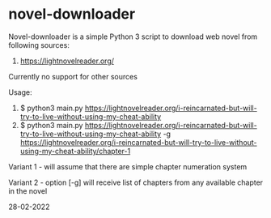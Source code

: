# novel-downloader
Novel-downloader is a simple Python 3 script to download web novel from  following sources:
1. https://lightnovelreader.org/

Currently no support for other sources

Usage:
1. $ python3 main.py https://lightnovelreader.org/i-reincarnated-but-will-try-to-live-without-using-my-cheat-ability 
2. $ python3 main.py https://lightnovelreader.org/i-reincarnated-but-will-try-to-live-without-using-my-cheat-ability -g https://lightnovelreader.org/i-reincarnated-but-will-try-to-live-without-using-my-cheat-ability/chapter-1

Variant 1 - will assume that there are simple chapter numeration system

Variant 2 - option [-g] will receive list of chapters from any available chapter in the novel

28-02-2022
